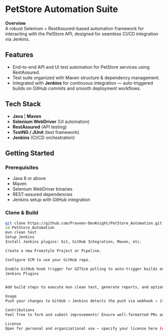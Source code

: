 # PetStore Automation Suite

**Overview**  
A robust Selenium + RestAssured-based automation framework for interacting with the PetStore API, designed for seamless CI/CD integration via Jenkins.

##  Features
- End-to-end API and UI test automation for PetStore services using RestAssured.
- Test suite organized with Maven structure & dependency management.
- Integrated with **Jenkins** for continuous integration — auto-triggered builds on GitHub commits and smooth deployment workflows.

##  Tech Stack
- **Java** | **Maven**
- **Selenium WebDriver** (UI automation)
- **RestAssured** (API testing)
- **TestNG / JUnit** (test framework)
- **Jenkins** (CI/CD orchestration)

##  Getting Started

### Prerequisites
- Java 8 or above
- Maven
- Selenium WebDriver binaries
- REST-assured dependencies
- Jenkins setup with GitHub integration

### Clone & Build
```bash
git clone https://github.com/Praveen-DevKnight/PetStore_Automation.git
cd PetStore_Automation
mvn clean test
Setup Jenkins
Install Jenkins plugins: Git, GitHub Integration, Maven, etc.

Create a new Freestyle Project or Pipeline.

Configure SCM to use your GitHub repo.

Enable GitHub hook trigger for GITScm polling to auto-trigger builds on push 
Jenkins Plugins
.

Add build steps to execute mvn clean test, generate reports, and optionally push results back to GitHub.

Usage
Push your changes to GitHub → Jenkins detects the push via webhook → it executes the test suite and reports results.

Contributions
Feel free to fork and submit improvements! Ensure well-formatted PRs and passing builds.

License
Open for personal and organizational use — specify your license here (e.g., MIT, Apache 2.0).
